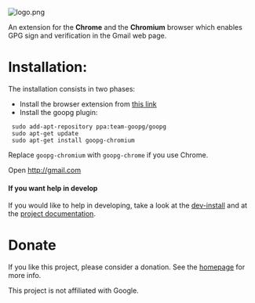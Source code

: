 ![logo.png](http://people.ubuntu.com/~l3on/goopg/logo.png)

An extension for the **Chrome** and the **Chromium** browser which enables GPG sign and verification in the Gmail web page.

# Installation:
The installation consists in two phases:
 * Install the browser extension from [this link](https://chrome.google.com/webstore/detail/goopg/ifpoaednafmgolabhpjmbimllaoidelg)
 * Install the goopg plugin:
```
 sudo add-apt-repository ppa:team-goopg/goopg
 sudo apt-get update
 sudo apt-get install goopg-chromium
```
 Replace `goopg-chromium` with `goopg-chrome` if you use Chrome.

Open http://gmail.com


#### If you want help in develop

If you would like to help in developing, take a look at the [dev-install](doc/dev-install.md) and at the [project documentation](doc/project.md).

# Donate
If you like this project, please consider a donation. See the [homepage](http://leoiannacone.github.io/goopg/) for more info.

This project is not affiliated with Google.
